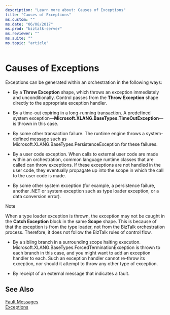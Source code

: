 ```yaml
---
description: "Learn more about: Causes of Exceptions"
title: "Causes of Exceptions"
ms.custom: ""
ms.date: "06/08/2017"
ms.prod: "biztalk-server"
ms.reviewer: ""
ms.suite: ""
ms.topic: "article"
---
```

# Causes of Exceptions
Exceptions can be generated within an orchestration in the following ways:  
  
-   By a **Throw Exception** shape, which throws an exception immediately and unconditionally. Control passes from the **Throw Exception** shape directly to the appropriate exception handler.  
  
-   By a time-out expiring in a long-running transaction. A predefined system exception—**Microsoft.XLANG.BaseTypes.TimeOutException**—is thrown in this case.  
  
-   By some other transaction failure. The runtime engine throws a system-defined message such as Microsoft.XLANG.BaseTypes.PersistenceException for these failures.  
  
-   By a user code exception. When calls to external user code are made within an orchestration, common language runtime classes that are called can throw exceptions. If these exceptions are not handled in the user code, they eventually propagate up into the scope in which the call to the user code is made.  
  
-   By some other system exception (for example, a persistence failure, another .NET or system exception such as type loader exception, or a data conversion error).  
  
> [!NOTE]
>  When a type loader exception is thrown, the exception may not be caught in the **Catch Exception** block in the same **Scope** shape. This is because of that the exception is from the type loader, not from the BizTalk orchestration process. Therefore, it does not follow the BizTalk rules of control flow.  
  
-   By a sibling branch in a surrounding scope halting execution. Microsoft.XLANG.BaseTypes.ForcedTerminationException is thrown to each branch in this case, and you might want to add an exception handler to each. Such an exception handler cannot re-throw its exception, nor should it attempt to throw any other type of exception.  
  
-   By receipt of an external message that indicates a fault.  
  
## See Also  
 [Fault Messages](../core/fault-messages.md)   
 [Exceptions](../core/exceptions.md)
